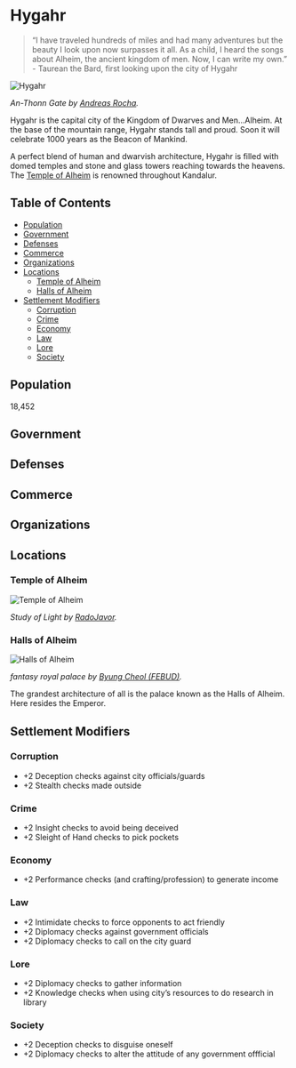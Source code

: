 # Hygahr <!-- omit in toc -->

>“I have traveled hundreds of miles and had many adventures but the beauty I look upon now surpasses it all. As a child, I heard the songs about Alheim, the ancient kingdom of men. Now, I can write my own.” - Taurean the Bard, first looking upon the city of Hygahr

![Hygahr](https://cdnb.artstation.com/p/assets/images/images/002/478/407/large/andreas-rocha-an-thonn-gate.jpg?1462228189)

*An-Thonn Gate by [Andreas Rocha](https://www.artstation.com/andreasrocha).*

Hygahr is the capital city of the Kingdom of Dwarves and Men…Alheim. At the base of the mountain range, Hygahr stands tall and proud. Soon it will celebrate 1000 years as the Beacon of Mankind.

A perfect blend of human and dwarvish architecture, Hygahr is filled with domed temples and stone and glass towers reaching towards the heavens. The [Temple of Alheim](#Temple-of-Alheim) is renowned throughout Kandalur.

## Table of Contents <!-- omit in toc -->

- [Population](#Population)
- [Government](#Government)
- [Defenses](#Defenses)
- [Commerce](#Commerce)
- [Organizations](#Organizations)
- [Locations](#Locations)
  - [Temple of Alheim](#Temple-of-Alheim)
  - [Halls of Alheim](#Halls-of-Alheim)
- [Settlement Modifiers](#Settlement-Modifiers)
  - [Corruption](#Corruption)
  - [Crime](#Crime)
  - [Economy](#Economy)
  - [Law](#Law)
  - [Lore](#Lore)
  - [Society](#Society)

## Population

18,452

## Government

## Defenses

## Commerce

## Organizations

## Locations

### Temple of Alheim

![Temple of Alheim](https://images-wixmp-ed30a86b8c4ca887773594c2.wixmp.com/f/98d1d7f2-ac37-461b-a8ff-1f04eb18e6e6/d1mbgsb-7dab4d76-8b72-4fa8-9b07-18aaef190e88.jpg?token=eyJ0eXAiOiJKV1QiLCJhbGciOiJIUzI1NiJ9.eyJzdWIiOiJ1cm46YXBwOjdlMGQxODg5ODIyNjQzNzNhNWYwZDQxNWVhMGQyNmUwIiwiaXNzIjoidXJuOmFwcDo3ZTBkMTg4OTgyMjY0MzczYTVmMGQ0MTVlYTBkMjZlMCIsIm9iaiI6W1t7InBhdGgiOiJcL2ZcLzk4ZDFkN2YyLWFjMzctNDYxYi1hOGZmLTFmMDRlYjE4ZTZlNlwvZDFtYmdzYi03ZGFiNGQ3Ni04YjcyLTRmYTgtOWIwNy0xOGFhZWYxOTBlODguanBnIn1dXSwiYXVkIjpbInVybjpzZXJ2aWNlOmZpbGUuZG93bmxvYWQiXX0.grC1IqhYBuKPO4xyvmSeb7oWzhswza6kRqPuePdGrw8)

*Study of Light by [RadoJavor](https://www.deviantart.com/radojavor).*

### Halls of Alheim

![Halls of Alheim](https://cdna.artstation.com/p/assets/images/images/007/392/768/large/byung-cheol-febud-hive-town.jpg?1505832626)

*fantasy royal palace by [Byung Cheol (FEBUD)](https://www.artstation.com/febud).*

The grandest architecture of all is the palace known as the Halls of Alheim. Here resides the Emperor.

## Settlement Modifiers

### Corruption

- +2 Deception checks against city officials/guards
- +2 Stealth checks made outside

### Crime

- +2 Insight checks to avoid being deceived
- +2 Sleight of Hand checks to pick pockets

### Economy

- +2 Performance checks (and crafting/profession) to generate income

### Law

- +2 Intimidate checks to force opponents to act friendly
- +2 Diplomacy checks against government officials
- +2 Diplomacy checks to call on the city guard

### Lore

- +2 Diplomacy checks to gather information
- +2 Knowledge checks when using city’s resources to do research in library

### Society

- +2 Deception checks to disguise oneself
- +2 Diplomacy checks to alter the attitude of any government offficial
